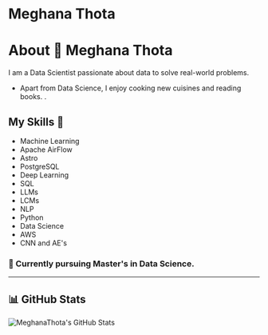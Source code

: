 # Meghana Thota
# About 👋 Meghana Thota

I am a Data Scientist passionate about data to solve real-world problems. 

- Apart from Data Science, I enjoy cooking new cuisines and reading books. .

## My Skills 🚀 
- Machine Learning
- Apache AirFlow
- Astro
- PostgreSQL
- Deep Learning
- SQL
- LLMs
- LCMs
- NLP
- Python
- Data Science
- AWS
- CNN and AE's
  
 
### 📖 Currently pursuing Master's in Data Science.

---


## 📊 GitHub Stats

![MeghanaThota's GitHub Stats](https://github-readme-stats.vercel.app/api?username=Meghana-Thota&show_icons=true)

